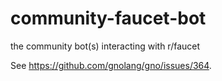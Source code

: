 # community-faucet-bot
the community bot(s) interacting with r/faucet

See https://github.com/gnolang/gno/issues/364.
